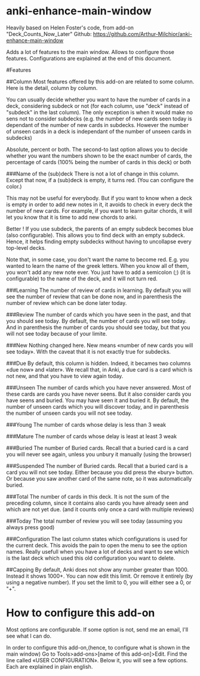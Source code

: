 # anki-enhance-main-window
Heavily based on Helen Foster's code, from add-on "Deck_Counts_Now_Later"
Github: https://github.com/Arthur-Milchior/anki-enhance-main-window

Adds a lot of features to the main window. Allows to configure those features. Configurations are explained at the end of this document.

#Features

##Column
Most features offered by this add-on are related to some column. Here is the detail, column by column.

You can usually decide whether you want to have the number of cards in a deck, considering subdeck or not (for each column, use "deck" instead of "subdeck" in the last column). The only exception is when it would make no sens not to consider subdecks (e.g. the number of new cards seen today is dependant of the number of new cards in subdecks. However the number of unseen cards in a deck is independant of the number of unseen cards in subdecks)

Absolute, percent or both. The second-to last option allows you to decide whether you want the numbers shown to be the exact number of cards,  the percentage of cards (100% being the number of cards in this deck) or both

###Name of the (sub)deck
There is not a lot of change in this column. Except that now, if a (sub)deck is empty, it turns red. (You can configure the color.)

This may not be useful for everybody. But if you want to know when a deck is empty in order to add new notes in it, it avoids to check in every deck the number of new cards. For example, if you want to learn guitar chords, it will let you know that it is time to add new chords to anki.

Better ! If you use subdeck, the parents of an empty subdeck becomes blue (also configurable). This allows you to find deck with an empty subdeck. Hence, it helps finding empty subdecks without having to uncollapse every top-level decks.

Note that, in some case, you don't want the name to become red. E.g. you wanted to learn the name of the greek letters. When you know all of them, you won't add any new note ever. You just have to add a semicolon (;) (it is configurable) to the name of the deck, and it will not turn red. 


###Learning
The number of review of cards in learning. By default you will see the number of review that can be done now, and in parenthesis the number of review which can be done later today.

###Review
The number of cards which you have seen in the past, and that you should see today. By default, the number of cards you will see today. And in parenthesis the number of cards you should see today, but that you will not see today because of your limite.


###New
Nothing changed here. New means «number of new cards you will see today». With the caveat that it is not exactly true for subdecks.

###Due
By default, this column is hidden. Indeed, it becames two columns «due now» and «later». We recall that, in Anki, a due card is a card which is not new, and that you have to view again today.

###Unseen
The number of cards which you have never answered. Most of these cards are cards you have never seens. But it also consider cards you have seens and buried. You may have seen it and buried it. By default, the number of unseen cards which you will discover today, and in parenthesis the number of unseen cards you will not see today.

###Young
The number of cards whose delay is less than 3 weak

###Mature
The number of cards whose delay is least at least 3 weak


###Buried
The number of Buried cards. Recall that a buried card is a card you will never see again, unless you unbury it manually (using the browser)

###Suspended
The number of Buried cards. Recall that a buried card is a card you will not see today. Either because you did press the «bury» button. Or because you saw another card of the same note, so it was automatically buried.

###Total
The number of cards in this deck. It is not the sum of the preceding column, since it contains also cards you have already seen and which are not yet due. (and it counts only once a card with multiple reviews)

###Today
The total number of review you will see today (assuming you always press good)

###Configuration
The last column states which configurations is used for the current deck. This avoids the pain to open the menu to see the option names. Really usefull when you have a lot of decks and want to see which is the last deck which used this old configuration you want to delete.

##Capping
By default, Anki does not show any number greater than 1000. Instead it shows 1000+.
You can now edit this limit. Or remove it entirely (by using a negative number). If you set the limit to 0, you will either see a 0, or "+".


How to configure this add-on
===========================
Most options are configurable. If some option is not, send me an email, I'll see what I can do.

In order to configure this add-on,(hence, to configure what is shown in the main window) Go to Tools>add-ons>[name of this add-on]>Edit. Find the line called
«USER CONFIGURATION». Below it, you will see a few options. Each are
explained in plain english. 